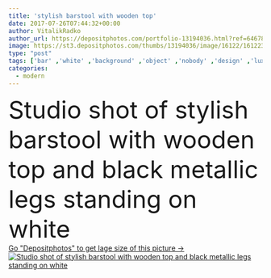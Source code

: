 ```yaml
---
title: 'stylish barstool with wooden top'
date: 2017-07-26T07:44:32+00:00
author: VitalikRadko
author_url: https://depositphotos.com/portfolio-13194036.html?ref=64678756
image: https://st3.depositphotos.com/thumbs/13194036/image/16122/161223646/api_thumb_450.jpg?forcejpeg=true
type: "post"
tags: ['bar' ,'white' ,'background' ,'object' ,'nobody' ,'design' ,'luxury' ,'simplicity' ,'single' ,'empty' ,'comfortable' ,'light' ,'wooden' ,'chair' ,'black' ,'style' ,'sit' ,'modern' ,'blank' ,'home' ,'stylish' ,'cafe' ,'furniture' ,'shadow' ,'simple' ,'plywood' ,'comfort' ,'seat' ,'minimalism' ,'veneer' ,'stool' ,'minimal' ,'barstool' ,'copy space' ,'Studio Shot' ,'metallic legs' ]
categories: 
  - modern
---
```

<div aling="center">
            <font size="60"> Studio shot of stylish barstool with wooden top and black metallic legs standing on white</font>   
</div>
<div>
    <a href='https://st3.depositphotos.com/thumbs/13194036/image/16122/161223646/api_thumb_450.jpg?forcejpeg=true?ref=64678756' target=_blank > Go "Depositphotos" to get lage size of this picture ->
        <img href='https://st3.depositphotos.com/thumbs/13194036/image/16122/161223646/api_thumb_450.jpg?forcejpeg=true?ref=64678756' src='https://st3.depositphotos.com/13194036/16122/i/950/depositphotos_161223646-stock-photo-stylish-barstool-with-wooden-top.jpg?forcejpeg=true' alt='Studio shot of stylish barstool with wooden top and black metallic legs standing on white' >
    </a>
</div>
